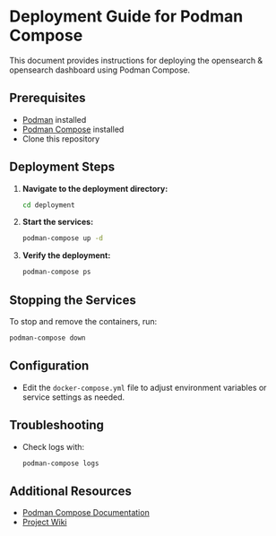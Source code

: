 # Deployment Guide for Podman Compose

This document provides instructions for deploying the opensearch & opensearch dashboard using Podman Compose.

## Prerequisites

- [Podman](https://podman.io/getting-started/installation) installed
- [Podman Compose](https://github.com/containers/podman-compose) installed
- Clone this repository

## Deployment Steps

1. **Navigate to the deployment directory:**
    ```sh
    cd deployment
    ```

2. **Start the services:**
    ```sh
    podman-compose up -d
    ```

3. **Verify the deployment:**
    ```sh
    podman-compose ps
    ```

## Stopping the Services

To stop and remove the containers, run:
```sh
podman-compose down
```

## Configuration

- Edit the `docker-compose.yml` file to adjust environment variables or service settings as needed.

## Troubleshooting

- Check logs with:
  ```sh
  podman-compose logs
  ```

## Additional Resources

- [Podman Compose Documentation](https://github.com/containers/podman-compose)
- [Project Wiki](../docs/)

